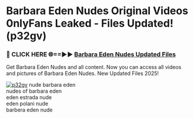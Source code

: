 # Barbara Eden Nudes Original Videos 0nlyFans Leaked - Files Updated! (p32gv)

<h3>🔴 CLICK HERE 🌐==►► <a href="https://tinyurl.com/5h6xmrr3" rel="nofollow">Barbara Eden Nudes Updated Files</a></h3>

Get Barbara Eden Nudes and all content. Now you can access all videos and pictures of Barbara Eden Nudes. New Updated Files 2025!

[![p32gv](https://i.imgur.com/KVD873Z.gif)](https://tinyurl.com/5h6xmrr3)
nude barbara eden<br>
nudes of barbara eden<br>
eden estrada nude<br>
eden polani nude<br>
barbera eden nude